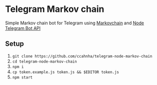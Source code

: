 # Telegram Markov chain

Simple Markov chain bot for Telegram using [Markovchain](https://github.com/swang/markovchain) 
and [Node Telegram Bot API](https://github.com/yagop/node-telegram-bot-api)


Setup
-----

1. `git clone https://github.com/ccahnha/telegram-node-markov-chain`
2. `cd telegram-node-markov-chain`
3. `npm i`
4. `cp token.example.js token.js && $EDITOR token.js`
5. `npm start`
